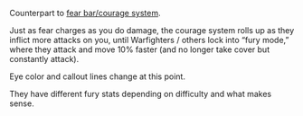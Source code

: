 Counterpart to [fear bar/courage system](/p/445e797334f84ea289ef2dd329a4c488).

Just as fear charges as you do damage, the courage system rolls up as they inflict more attacks on you, until Warfighters / others lock into “fury mode,” where they attack and move 10% faster (and no longer take cover but constantly attack). 

Eye color and callout lines change at this point.

They have different fury stats depending on difficulty and what makes sense.
